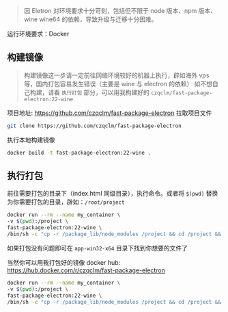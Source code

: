 > 因 Eletron 对环境要求十分苛刻，包括但不限于 node 版本、npm 版本、wine wine64 的依赖，导致升级与迁移十分困难。

运行环境要求：Docker
 
## 构建镜像
> 构建镜像这一步请一定前往网络环境较好的机器上执行，辟如海外 vps 等，国内打包容易发生错误（主要是 wine 与 electron 的依赖）
> 如不想自己构建，请看 `执行打包` 部分，可以用我构建好的 `czqclm/fast-package-electron:22-wine`

项目地址: https://github.com/czqclm/fast-package-electron
拉取项目文件
```bash
git clone https://github.com/czqclm/fast-package-electron
```
执行本地构建镜像
```bash
docker build -t fast-package-electron:22-wine . 
```

## 执行打包
前往需要打包的目录下（index.html 同级目录），执行命令。或者将 `$(pwd)` 替换为你需要打包的目录，辟如：`/root/project`
```bash
docker run --rm --name my_container \
-v $(pwd):/project \
fast-package-electron:22-wine \
/bin/sh -c "cp -r /package_lib/node_modules /project && cd /project && npm run package_win64"
```
如果打包没有问题即可在 `app-win32-x64` 目录下找到你想要的文件了

当然你可以用我打包好的镜像
docker hub: https://hub.docker.com/r/czqclm/fast-package-electron
```bash
docker run --rm --name my_container \
-v $(pwd):/project \
fast-package-electron:22-wine \
/bin/sh -c "cp -r /package_lib/node_modules /project && cd /project && npm run package_win64"
```
